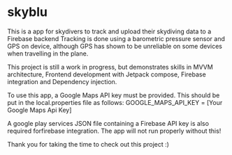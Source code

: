 # skyblu
This is a app for skydivers to track and upload their skydiving data to a Firebase backend
Tracking is done using a barometric pressure sensor and GPS on device, although GPS has shown to be unreliable on some devices when travelling in the plane.

This project is still a work in progress, but demonstrates skills in MVVM architecture, Frontend development with Jetpack compose, Firebase integration and Dependency injection.

To use this app, a Google Maps API key must be provided. This should be put in the local.properties file as follows:
    GOOGLE_MAPS_API_KEY = [Your Google Maps Api Key]
    
A google play services JSON file containing a Firebase API key is also required forfirebase integration. The app will not run properly without this! 

Thank you for taking the time to check out this project :) 
